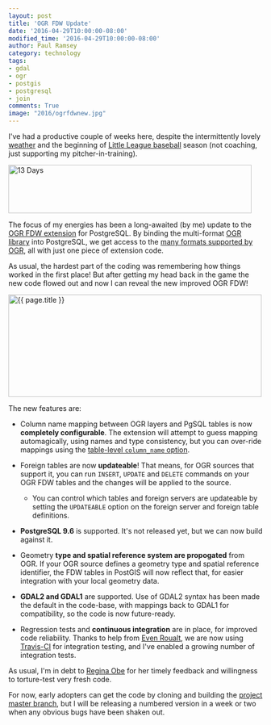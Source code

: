 ```yaml
---
layout: post
title: 'OGR FDW Update'
date: '2016-04-29T10:00:00-08:00'
modified_time: '2016-04-29T10:00:00-08:00'
author: Paul Ramsey
category: technology
tags:
- gdal
- ogr
- postgis
- postgresql
- join
comments: True
image: "2016/ogrfdwnew.jpg"
---
```


I've had a productive couple of weeks here, despite the intermittently lovely [weather](http://weather.gc.ca/city/pages/bc-32_metric_e.html) and the beginning of [Little League baseball](http://beaconhilllittleleague.pointstreaksites.com/view/beaconhilllittleleague) season (not coaching, just supporting my pitcher-in-training).

<img src="{{ site.images }}2016/github13.png" alt="13 Days" width="482" height="96" />

The focus of my energies has been a long-awaited (by me) update to the [OGR FDW extension](https://github.com/pramsey/pgsql-ogr-fdw) for PostgreSQL. By binding the multi-format [OGR library](http://gdal.org/1.11/ogr/) into PostgreSQL, we get access to the [many formats supported by OGR](http://www.gdal.org/ogr_formats.html), all with just one piece of extension code.

As usual, the hardest part of the coding was remembering how things worked in the first place! But after getting my head back in the game the new code flowed out and now I can reveal the new improved OGR FDW!

<img src="{{ site.images }}{{ page.image }}" alt="{{ page.title }}" width="502" height="203" />

The new features are:

* Column name mapping between OGR layers and PgSQL tables is now **completely configurable**. The extension will attempt to guess mapping automagically, using names and type consistency, but you can over-ride mappings using the [table-level `column_name` option](https://github.com/pramsey/pgsql-ogr-fdw/blob/85bae98a1e036cc9b46bd2ebd47561d632c8b846/input/file.source#L47-L54).
* Foreign tables are now **updateable**! That means, for OGR sources that support it, you can run `INSERT`, `UPDATE` and `DELETE` commands on your OGR FDW tables and the changes will be applied to the source. 

  * You can control which tables and foreign servers are updateable by setting the `UPDATEABLE` option on the foreign server and foreign table definitions.
  
* **PostgreSQL 9.6** is supported. It's not released yet, but we can now build against it.
* Geometry **type and spatial reference system are propogated** from OGR. If your OGR source defines a geometry type and spatial reference identifier, the FDW tables in PostGIS will now reflect that, for easier integration with your local geometry data.
* **GDAL2 and GDAL1** are supported. Use of GDAL2 syntax has been made the default in the code-base, with mappings back to GDAL1 for compatibility, so the code is now future-ready.
* Regression tests and **continuous integration** are in place, for improved code reliability. Thanks to help from [Even Roualt](https://github.com/rouault), we are now using [Travis-CI](https://travis-ci.org/pramsey/pgsql-ogr-fdw) for integration testing, and I've enabled a growing number of integration tests.

As usual, I'm in debt to [Regina Obe](https://github.com/robe2) for her timely feedback and willingness to torture-test very fresh code.

For now, early adopters can get the code by cloning and building the [project master branch](https://github.com/pramsey/pgsql-ogr-fdw), but I will be releasing a numbered version in a week or two when any obvious bugs have been shaken out. 






